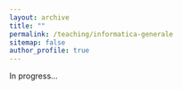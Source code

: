 ```yaml
---
layout: archive
title: ""
permalink: /teaching/informatica-generale
sitemap: false
author_profile: true
---
```


In progress...